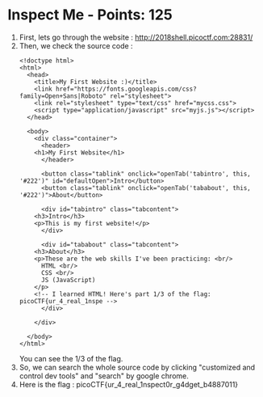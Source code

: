 # Inspect Me - Points: 125

1. First, lets go through the website : http://2018shell.picoctf.com:28831/
2. Then, we check the source code : 
    ```
    <!doctype html>
    <html>
      <head>
        <title>My First Website :)</title>
        <link href="https://fonts.googleapis.com/css?family=Open+Sans|Roboto" rel="stylesheet">
        <link rel="stylesheet" type="text/css" href="mycss.css">
        <script type="application/javascript" src="myjs.js"></script>
      </head>

      <body>
        <div class="container">
          <header>
        <h1>My First Website</h1>
          </header>

          <button class="tablink" onclick="openTab('tabintro', this, '#222')" id="defaultOpen">Intro</button>
          <button class="tablink" onclick="openTab('tababout', this, '#222')">About</button>

          <div id="tabintro" class="tabcontent">
        <h3>Intro</h3>
        <p>This is my first website!</p>
          </div>

          <div id="tababout" class="tabcontent">
        <h3>About</h3>
        <p>These are the web skills I've been practicing: <br/>
          HTML <br/>
          CSS <br/>
          JS (JavaScript)
        </p>
        <!-- I learned HTML! Here's part 1/3 of the flag: picoCTF{ur_4_real_1nspe -->
          </div>

        </div>

      </body>
    </html>
    ```
    You can see the 1/3 of the flag.
3. So, we can search the whole source code by clicking "customized and control dev tools" and "search" by google chrome.
4. Here is the flag : picoCTF{ur_4_real_1nspect0r_g4dget_b4887011}
